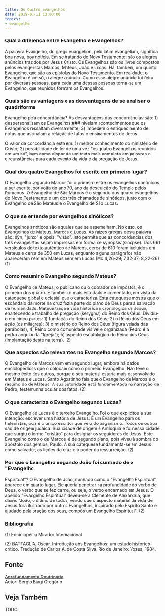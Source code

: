 ```yaml
---
title: Os Quatro evangelhos
date: 2019-01-11 13:00:00
topics: 
- evangelho
---
```


### Qual a diferença entre Evangelho e Evangelhos?
A palavra Evangelho, do grego euaggélion, pelo latim evangelium,
significa boa nova, boa notícia. Em se tratando do Novo Testamento, são
os alegres anúncios trazidos por Jesus Cristo. Os Evangelhos são os
livros compostos pelos evangelistas Marcos, Mateus, João e Lucas. Há,
também, um quinto Evangelho, que são as epístolas do Novo Testamento. Em
realidade, o Evangelho é um só, o alegre anúncio. Como esse alegre
anúncio foi feito por diversas pessoas, para cada uma dessas pessoas
torna-se um Evangelho, que reunidos formam os Evangelhos.

### Quais são as vantagens e as desvantagens de se analisar o quadriforme
Evangelho pela concordância?
As desvantagens das concordâncias são: 1) despersonalizam os Evangelhos;### nivelam acontecimentos que os Evangelhos ressaltam diversamente; 3)
impedem o enriquecimento de notas que assinalam a relação de fatos e
ensinamentos de Jesus.

O valor da concordância está em: 1) melhor conhecimento do ministério de
Cristo; 2) possibilidade de ler de uma vez "os quatro Evangelhos
reunidos em um só", bem como dispor de um texto mais completo em
palavras e circunstâncias para cada evento da vida e da pregação de
Jesus.

### Qual dos quatro Evangelhos foi escrito em primeiro lugar?
O Evangelho segundo Marcos foi o primeiro entre os evangelhos canônicos
a ser escrito, por volta do ano 70, ano da destruição do Templo pelos
Romanos. O Evangelho de São Marcos é o segundo dos quatro evangelhos
do Novo Testamento e um dos três chamados de sinóticos, junto com o
Evangelho de São Mateus e o Evangelho de São Lucas.

### O que se entende por evangelhos sinóticos?
Evangelhos sinóticos são aqueles que se assemelham. No caso, os
Evangelhos de Mateus, Marcos e Lucas. As raízes gregas desta palavra
são: sýn, "junto" e opsis, "visão". Isto permite que as
concordâncias dos três evangelistas sejam impressas em forma de
synopsis (sinopse). Dos 661 versículos do texto autêntico de Marcos,
cerca de 610 foram incluídos em Mateus e cerca de 350 em Lucas, enquanto
alguns parágrafos não apareceram nem em Mateus nem em Lucas (Mc 4,26-29;
7,32-37; 8,22-26) (1)

### Como resumir o Evangelho segundo Mateus?
O Evangelho de Mateus, o publicano ou o cobrador de impostos, é o
primeiro dos quatro. É também o mais estudado e comentado, em vista da
catequese global e eclesial que o caracteriza. Esta catequese mostra que
o escândalo da morte na cruz fazia parte do plano de Deus para a
salvação da humanidade. Mateus traça a vida histórica e cronológica de
Jesus, enaltecendo o trabalho de pregação (kerygma) do Reino dos Céus.
Dividiu-o em cinco partes: 1) fundação do Reino dos Céus; 2) o Reino
dos Céus em ação (os milagres); 3) o mistério do Reino dos Céus
(figura velada das parábolas); 4) Reino como comunidade visível e
organizada (Pedro é a pedra angular da "Igreja"); 5) aspecto
escatológico do Reino dos Céus (implantação deste na terra). (2)

### Que aspectos são relevantes no Evangelho segundo Marcos?
O Evangelho de Marcos vem em segundo lugar, embora há dados
enciclopédicos que o colocam como o primeiro Evangelho. Não teve o mesmo
êxito dos outros, porque o seu material estaria mais desenvolvido em
Mateus e Lucas. Santo Agostinho fala que o Evangelho de Marcos é o
resumo do de Mateus. A sua autoridade está fundamentada na narração de
Pedro, testemunha ocular dos fatos. (2)

### O que caracteriza o Evangelho segundo Lucas?
O Evangelho de Lucas é o terceiro Evangelho. Foi o que explicitou a sua
intenção: escrever uma história de Jesus. É um Evangelho para os
helenistas, pois é o único escritor que veio do paganismo. Todos os
outros são de origem judaica. Sua cidade de origem é Antioquia e foi
nessa cidade que surgiu o termo "cristão" para designar os seguidores de
Jesus. Este Evangelho como o de Marcos, é de segundo plano, pois viveu à
sombra do apóstolo dos gentios, Paulo. A sua catequese fundamenta-se em
Jesus como salvador, as lições da cruz e o poder da ressurreição. (2)

### Por que o Evangelho segundo João foi cunhado de o "Evangelho
Espiritual"?
O Evangelho de João, cunhado como o "Evangelho Espiritual", aparece em
quarto lugar. Ele queria penetrar na profundidade do verbo de Deus, o
verbo que se fez carne, ou seja, o verbo encarnado em Jesus. O apelido
"Evangelho Espiritual" deveu-se a Clemente de Alexandria, que disse:
"João, o último de todos, vendo que o aspecto material da vida de Jesus
fora ilustrado por outros Evangelhos, inspirado pelo Espírito Santo e
ajudado pela oração dos seus, compôs um Evangelho Espiritual". (2)







### Bibliografia
(1) Enciclopédia Mirador Internacional

(2) BATTAGLIA, Oscar. Introdução aos Evangelhos: um estudo
histórico-crítico. Tradução de Carlos A. de Costa Silva. Rio de Janeiro:
Vozes, 1984.

## Fonte
[Aprofundamento Doutrinário](https://sites.google.com/view/aprofundamentodoutrinario/quatro-evangelhos-os)  
Autor: Sérgio Biagi Gregório



## Veja Também
TODO


